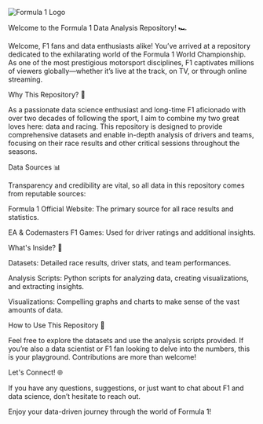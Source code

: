 ![Formula 1 Logo](https://github.com/user-attachments/assets/8d9d48a3-c0dd-41fe-892f-64c4d3052ac2)


Welcome to the Formula 1 Data Analysis Repository! 🏎️

Welcome, F1 fans and data enthusiasts alike! You’ve arrived at a repository dedicated to the exhilarating world of the Formula 1 World Championship. As one of the most prestigious motorsport disciplines, F1 captivates millions of viewers globally—whether it’s live at the track, on TV, or through online streaming.




Why This Repository? 🏁

As a passionate data science enthusiast and long-time F1 aficionado with over two decades of following the sport, I aim to combine my two great loves here: data and racing. This repository is designed to provide comprehensive datasets and enable in-depth analysis of drivers and teams, focusing on their race results and other critical sessions throughout the seasons.



Data Sources 📊

Transparency and credibility are vital, so all data in this repository comes from reputable sources:

Formula 1 Official Website: The primary source for all race results and statistics.

EA & Codemasters F1 Games: Used for driver ratings and additional insights.



What's Inside? 📂

Datasets: Detailed race results, driver stats, and team performances.

Analysis Scripts: Python scripts for analyzing data, creating visualizations, and extracting insights.

Visualizations: Compelling graphs and charts to make sense of the vast amounts of data.



How to Use This Repository 📘

Feel free to explore the datasets and use the analysis scripts provided. If you’re also a data scientist or F1 fan looking to delve into the numbers, this is your playground. Contributions are more than welcome!



Let's Connect! 🌐

If you have any questions, suggestions, or just want to chat about F1 and data science, don’t hesitate to reach out.

Enjoy your data-driven journey through the world of Formula 1!
